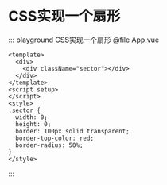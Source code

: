 # CSS实现一个扇形

::: playground CSS实现一个扇形
@file App.vue

```vue
<template>
  <div>
    <div className="sector"></div>
  </div>
</template>
<script setup>
</script>
<style>
.sector {
  width: 0;
  height: 0;
  border: 100px solid transparent;
  border-top-color: red;
  border-radius: 50%;
}
</style>
```
:::

